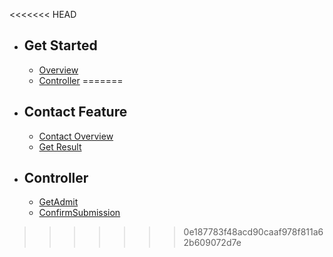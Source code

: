 <<<<<<< HEAD
- ## Get Started
    - [Overview](/{{route}}/{{version}}/overview)
    - [Controller](/{{route}}/{{version}}/Controller)
=======
- ## Contact Feature
    - [Contact Overview](/{{route}}/{{version}}/overview)
    - [Get Result](/{{route}}/{{version}}/getResultDoc)
- ## Controller
    - [GetAdmit](/{{route}}/{{version}}/GetAdmit)
    - [ConfirmSubmission](/{{route}}/{{version}}/ConfirmSubmission)
>>>>>>> 0e187783f48acd90caaf978f811a62b609072d7e
